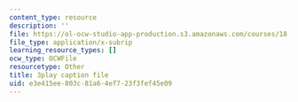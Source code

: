 ```yaml
---
content_type: resource
description: ''
file: https://ol-ocw-studio-app-production.s3.amazonaws.com/courses/18-06sc-linear-algebra-fall-2011/e3e415ee803c81a64ef723f3fef45e09_KUuxdk_V7To.srt
file_type: application/x-subrip
learning_resource_types: []
ocw_type: OCWFile
resourcetype: Other
title: 3play caption file
uid: e3e415ee-803c-81a6-4ef7-23f3fef45e09
---
```

